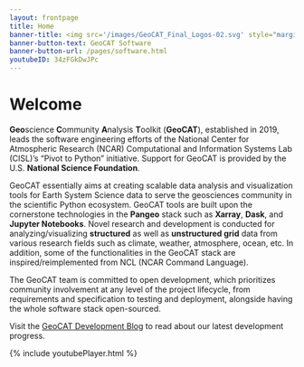 ```yaml
---
layout: frontpage
title: Home
banner-title: <img src='/images/GeoCAT_Final_Logos-02.svg' style="margin:-10% 0px -7% 0px;" width=500 />
banner-button-text: GeoCAT Software
banner-button-url: /pages/software.html
youtubeID: 34zFGkDwJPc
---
```


# Welcome

**Geo**science **C**ommunity **A**nalysis **T**oolkit (**GeoCAT**), established in 2019, leads the software
engineering efforts of the National Center for Atmospheric Research (NCAR) Computational and Information
Systems Lab (CISL)’s “Pivot to Python” initiative. Support for GeoCAT is provided by the U.S. **National
Science Foundation**.

GeoCAT essentially aims at creating scalable data analysis and visualization tools for Earth System Science
data to serve the geosciences community in the scientific Python ecosystem. GeoCAT tools are built upon the
cornerstone technologies in the **Pangeo** stack such as **Xarray**, **Dask**, and **Jupyter Notebooks**.
Novel research and development is conducted for analyzing/visualizing **structured** as well as
**unstructured grid** data from various research fields such as climate, weather, atmosphere, ocean, etc.
In addition, some of the functionalities in the GeoCAT stack are inspired/reimplemented from NCL (NCAR
Command Language).

The GeoCAT team is committed to open development, which prioritizes community involvement at any level
of the project lifecycle, from requirements and specification to testing and deployment, alongside having
the whole software stack open-sourced.

Visit the [GeoCAT Development Blog](blog) to read about our latest development progress.

{% include youtubePlayer.html %}

